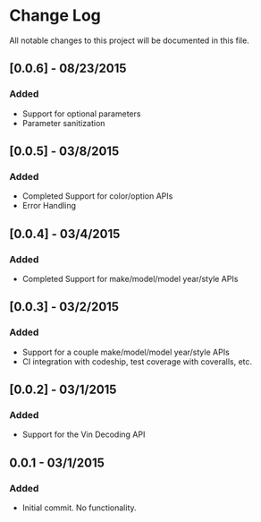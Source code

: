 # Change Log
All notable changes to this project will be documented in this file.

## [0.0.6] - 08/23/2015
### Added
- Support for optional parameters
- Parameter sanitization

## [0.0.5] - 03/8/2015
### Added
- Completed Support for color/option APIs
- Error Handling

## [0.0.4] - 03/4/2015
### Added
- Completed Support for make/model/model year/style APIs

## [0.0.3] - 03/2/2015
### Added
- Support for a couple make/model/model year/style APIs
- CI integration with codeship, test coverage with coveralls, etc.

## [0.0.2] - 03/1/2015
### Added
- Support for the Vin Decoding API

## 0.0.1 - 03/1/2015
### Added
- Initial commit. No functionality.